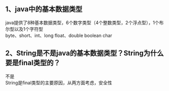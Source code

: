 ## 1、java中的基本数据类型  
java提供了8种基本数据类型，6个数字类型（4个整数类型，2个浮点型），1个布尔型以及1个字符型  
byte、short、int、long
float、double
boolean
char

## 2、String是不是java的基本数据类型？String为什么要是final类型的？  
不是  
String是final类型的主要原因，从两方面考虑，安全性



